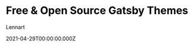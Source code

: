 ---
title: Free & Open Source Gatsby Themes
github: https://github.com/LekoArts/gatsby-themes
demo: https://themes.lekoarts.de/
license: MIT
author: Lennart
author_link: ''
author_twitter: lekoarts_de
author_github: LekoArts
date: 2021-04-29T00:00:00.000Z
ssg:
  - Gatsby
cms: null
css: null
archetype:
  - Portfolio
services: null
hosting:
  - Netlify
  - Vercel
description: null
stale: false
disabled: false
disabled_reason: null
draft: false
---